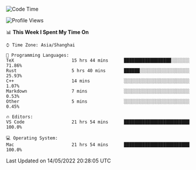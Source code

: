 <!--START_SECTION:waka-->
![Code Time](http://img.shields.io/badge/Code%20Time-1%2C309%20hrs%2045%20mins-blue)

![Profile Views](http://img.shields.io/badge/Profile%20Views-121-blue)

📊 **This Week I Spent My Time On** 

```text
⌚︎ Time Zone: Asia/Shanghai

💬 Programming Languages: 
TeX                      15 hrs 44 mins      ██████████████████░░░░░░░   71.86% 
Rust                     5 hrs 40 mins       ██████░░░░░░░░░░░░░░░░░░░   25.93% 
C++                      14 mins             ░░░░░░░░░░░░░░░░░░░░░░░░░   1.07% 
Markdown                 7 mins              ░░░░░░░░░░░░░░░░░░░░░░░░░   0.53% 
Other                    5 mins              ░░░░░░░░░░░░░░░░░░░░░░░░░   0.45%

🔥 Editors: 
VS Code                  21 hrs 54 mins      █████████████████████████   100.0%

💻 Operating System: 
Mac                      21 hrs 54 mins      █████████████████████████   100.0%

```


 Last Updated on 14/05/2022 20:28:05 UTC
<!--END_SECTION:waka-->
